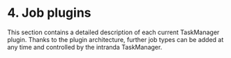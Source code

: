 # 4. Job plugins

This section contains a detailed description of each current TaskManager plugin. Thanks to the plugin architecture, further job types can be added at any time and controlled by the intranda TaskManager.

